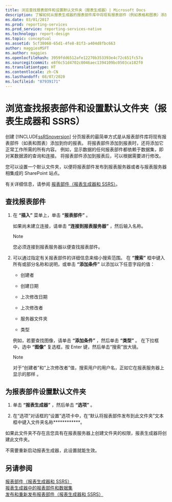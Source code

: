 ```yaml
---
title: 浏览查找报表部件和设置默认文件夹（报表生成器）| Microsoft Docs
description: 了解如何从报表生成器的报表部件库中将现有报表部件（例如表格和图表）添加到报表中。
ms.date: 03/01/2017
ms.prod: reporting-services
ms.prod_service: reporting-services-native
ms.technology: report-design
ms.topic: conceptual
ms.assetid: 5cf38068-65d1-4fe8-81f3-a404d8fbc663
author: maggiesMSFT
ms.author: maggies
ms.openlocfilehash: 3959fdd6512afe12270b353393e4c72c651fc57a
ms.sourcegitcommit: e8f6c51d4702c0046aec1394109bc0503ca182f0
ms.translationtype: HT
ms.contentlocale: zh-CN
ms.lasthandoff: 08/07/2020
ms.locfileid: "87939171"
---
```

# <a name="browse-for-report-parts-and-set-a-default-folder-report-builder-and-ssrs"></a>浏览查找报表部件和设置默认文件夹（报表生成器和 SSRS）
创建 [!INCLUDE[ssRSnoversion](../../includes/ssrsnoversion-md.md)] 分页报表的最简单方式是从报表部件库将现有报表部件（如表和图表）添加到你的报表。 将报表部件添加到报表时，还将添加它正常工作所需的所有内容。 例如，显示数据的任何报表部件都依赖于数据集，即对某数据源的查询和连接。 将报表部件添加到报表后，可以根据需要进行修改。  
  
 您可以设置一个默认文件夹，以便将报表部件发布到报表服务器或者与报表服务器相集成的 SharePoint 站点。  
  
 有关详细信息，请参阅 [报表部件（报表生成器和 SSRS）](../../reporting-services/report-design/report-parts-report-builder-and-ssrs.md)。  
  
## <a name="to-browse-for-report-parts"></a>查找报表部件  
  
1.  在 **“插入”** 菜单上，单击 **“报表部件”** 。  
  
     如果尚未建立连接，请单击 **“连接到报表服务器”** ，然后输入名称。  
  
    > [!NOTE]  
    >  您必须连接到报表服务器以便查找报表部件。  
  
2.  可以通过指定有关报表部件的详细信息来缩小搜索范围。 在 **“搜索”** 框中键入所有或部分名称和说明，或单击 **“添加条件”** 以添加以下任意字段的值：  
  
    -   创建者  
  
    -   创建日期  
  
    -   上次修改日期  
  
    -   上次修改者  
  
    -   服务器文件夹  
  
    -   类型  
  
     例如，若要查找图像，请单击 **“添加条件”** ，然后单击 **“类型”** 。 在下拉框中，选中 **“图像”** 复选框，按 Enter 键，然后单击“搜索”放大镜。  
  
    > [!NOTE]  
    >  对于“创建者”和“上次修改者”值，搜索用户的用户名，正如它在报表服务器上显示的那样 。  
  
## <a name="to-set-a-default-folder-for-report-parts"></a>为报表部件设置默认文件夹  
  
1.  单击 **“报表生成器”** ，然后单击 **“选项”** 。  
  
2.  在“选项”对话框的“设置”选项卡中，在“默认将报表部件发布到此文件夹”文本框中键入文件夹名称************。  
  
 如果此文件夹不存在且您具有在报表服务器上创建文件夹的权限，报表生成器将创建此文件夹。  
  
 不需要重新启动报表生成器，此设置就能生效。  
  
## <a name="see-also"></a>另请参阅  
 [报表部件（报表生成器和 SSRS）](../../reporting-services/report-design/report-parts-report-builder-and-ssrs.md)   
 [报表生成器中的报表部件和数据集](../../reporting-services/report-data/report-parts-and-datasets-in-report-builder.md)   
 [发布和重新发布报表部件（报表生成器和 SSRS）](../../reporting-services/report-design/publish-and-republish-report-parts-report-builder-and-ssrs.md)